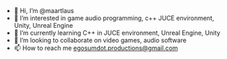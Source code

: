 - 👋 Hi, I’m @maartlaus
- 👀 I’m interested in game audio programming, c++ JUCE environment, Unity, Unreal Engine
- 🌱 I’m currently learning C++ in JUCE environment, Unreal Engine, Unity
- 💞️ I’m looking to collaborate on video games, audio software
- 📫 How to reach me egosumdot.productions@gmail.com

<!---
maartlaus/maartlaus is a ✨ special ✨ repository because its `README.md` (this file) appears on your GitHub profile.
You can click the Preview link to take a look at your changes.
--->
